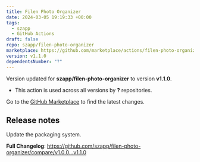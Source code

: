 ```yaml
---
title: Filen Photo Organizer
date: 2024-03-05 19:19:33 +00:00
tags:
  - szapp
  - GitHub Actions
draft: false
repo: szapp/filen-photo-organizer
marketplace: https://github.com/marketplace/actions/filen-photo-organizer
version: v1.1.0
dependentsNumber: "?"
---
```



Version updated for **szapp/filen-photo-organizer** to version **v1.1.0**.
- This action is used across all versions by **?** repositories.

Go to the [GitHub Marketplace](https://github.com/marketplace/actions/filen-photo-organizer) to find the latest changes.

## Release notes

Update the packaging system.

**Full Changelog**: https://github.com/szapp/filen-photo-organizer/compare/v1.0.0...v1.1.0
